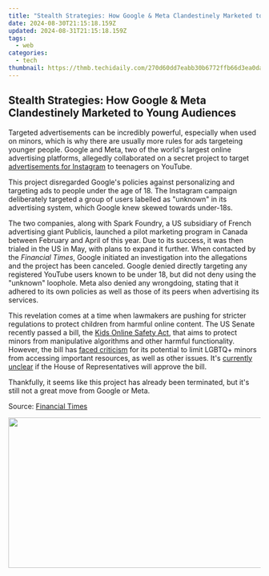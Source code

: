 ```yaml
---
title: "Stealth Strategies: How Google & Meta Clandestinely Marketed to Young Audiences"
date: 2024-08-30T21:15:18.159Z
updated: 2024-08-31T21:15:18.159Z
tags:
  - web
categories:
  - tech
thumbnail: https://thmb.techidaily.com/270d60dd7eabb30b6772ffb66d3ea0dacdceb278836c3c88e9ce1c38fad2ba00.jpg
---
```


## Stealth Strategies: How Google & Meta Clandestinely Marketed to Young Audiences

Targeted advertisements can be incredibly powerful, especially when used on minors, which is why there are usually more rules for ads targeteing younger people. Google and Meta, two of the world's largest online advertising platforms, allegedly collaborated on a secret project to target [advertisements for Instagram](https://extra-skills.techidaily.com/in-2024-master-5-strategies-for-copying-files-to-your-system/) to teenagers on YouTube.

 This project disregarded Google's policies against personalizing and targeting ads to people under the age of 18\. The Instagram campaign deliberately targeted a group of users labelled as "unknown" in its advertising system, which Google knew skewed towards under-18s.

 The two companies, along with Spark Foundry, a US subsidiary of French advertising giant Publicis, launched a pilot marketing program in Canada between February and April of this year. Due to its success, it was then trialed in the US in May, with plans to expand it further. When contacted by the _Financial Times_, Google initiated an investigation into the allegations and the project has been canceled. Google denied directly targeting any registered YouTube users known to be under 18, but did not deny using the "unknown" loophole. Meta also denied any wrongdoing, stating that it adhered to its own policies as well as those of its peers when advertising its services.

 This revelation comes at a time when lawmakers are pushing for stricter regulations to protect children from harmful online content. The US Senate recently passed a bill, the [Kids Online Safety Act](https://en.wikipedia.org/wiki/Kids%5FOnline%5FSafety%5FAct), that aims to protect minors from manipulative algorithms and other harmful functionality. However, the bill has [faced criticism](https://www.eff.org/deeplinks/2024/02/dont-fall-latest-changes-dangerous-kids-online-safety-act) for its potential to limit LGBTQ+ minors from accessing important resources, as well as other issues. It's [currently unclear](https://www.wired.com/story/kids-online-safety-act-kosa-stalled-in-house/) if the House of Representatives will approve the bill.

 Thankfully, it seems like this project has already been terminated, but it's still not a great move from Google or Meta.

 Source: [Financial Times](https://www.ft.com/content/b3bb80f4-4e01-4ce6-8358-f4f8638790f8)

<ins class="adsbygoogle"
     style="display:block"
     data-ad-format="autorelaxed"
     data-ad-client="ca-pub-7571918770474297"
     data-ad-slot="1223367746"></ins>



<ins class="adsbygoogle"
     style="display:block"
     data-ad-client="ca-pub-7571918770474297"
     data-ad-slot="8358498916"
     data-ad-format="auto"
     data-full-width-responsive="true"></ins>



<!-- affiliate ads begin -->
<a href="https://aofit.pxf.io/c/5597632/1399701/16396" target="_top" id="1399701"><img src="//a.impactradius-go.com/display-ad/16396-1399701" border="0" alt="" width="960" height="300"/></a><img height="0" width="0" src="https://imp.pxf.io/i/5597632/1399701/16396" style="position:absolute;visibility:hidden;" border="0" />
<!-- affiliate ads end -->